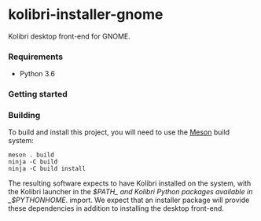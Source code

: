 # kolibri-installer-gnome

Kolibri desktop front-end for GNOME.

### Requirements

- Python 3.6

### Getting started

### Building

To build and install this project, you will need to use the
[Meson](https://meson.build) build system:

    meson . build
    ninja -C build
    ninja -C build install

The resulting software expects to have Kolibri installed on the system, with
the Kolibri launcher in the _$PATH_ and Kolibri Python packages available in
_$PYTHONHOME_. import. We expect that an installer package will provide these
dependencies in addition to installing the desktop front-end.

